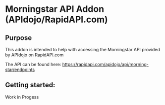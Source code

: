 # Morningstar API Addon (APIdojo/RapidAPI.com)

## Purpose

This addon is intended to help with accessing the Morningstar API provided by APIdojo on RapidAPI.com

The API can be found here: https://rapidapi.com/apidojo/api/morning-star/endpoints

## Getting started:

Work in Progess
